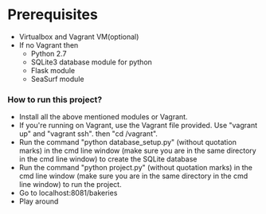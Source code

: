 # Prerequisites
   
   * Virtualbox and Vagrant VM(optional)
   * If no Vagrant then
      * Python 2.7
      * SQLite3 database module for python
      * Flask module
      * SeaSurf module

### How to run this project?
 
   * Install all the above mentioned modules or Vagrant.
   * If you're running on Vagrant, use the Vagrant file provided. Use "vagrant up" and "vagrant ssh". then "cd /vagrant".
   * Run the command "python database_setup.py" (without quotation marks) in the cmd line window (make sure you are in the same directory in the cmd line window) to create the SQLite database
   * Run the command "python project.py" (without quotation marks) in the cmd line window (make sure you are in the same directory in the cmd line window) to run the project.
   * Go to localhost:8081/bakeries
   * Play around 
